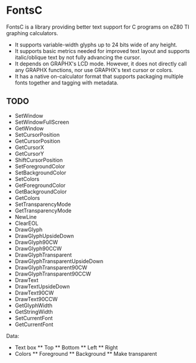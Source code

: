 # FontsC

FontsC is a library providing better text support for C programs on eZ80
TI graphing calculators.

* It supports variable-width glyphs up to 24 bits wide of any height.
* It supports basic metrics needed for improved text layout and supports
italic/oblique text by not fully advancing the cursor.
* It depends on GRAPHX's LCD mode.  However, it does not directly call any
GRAPHX functions, nor use GRAPHX's text cursor or colors.
* It has a native on-calculator format that supports packaging multiple fonts
together and tagging with metadata.




## TODO
* SetWindow
* SetWindowFullScreen
* GetWindow
* SetCursorPosition
* GetCursorPosition
* GetCursorX
* GetCursorY
* ShiftCursorPosition
* SetForegroundColor
* SetBackgroundColor
* SetColors
* GetForegroundColor
* GetBackgroundColor
* GetColors
* SetTransparencyMode
* GetTransparencyMode
* NewLine
* ClearEOL
* DrawGlyph
* DrawGlyphUpsideDown
* DrawGlyph90CW
* DrawGlyph90CCW
* DrawGlyphTransparent
* DrawGlyphTransparentUpsideDown
* DrawGlyphTransparent90CW
* DrawGlyphTransparent90CCW
* DrawText
* DrawTextUpsideDown
* DrawText90CW
* DrawText90CCW
* GetGlyphWidth
* GetStringWidth
* SetCurrentFont
* GetCurrentFont


Data:
* Text box
** Top
** Bottom
** Left
** Right
* Colors
** Foreground
** Background
** Make transparent


